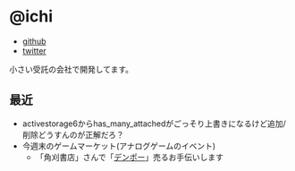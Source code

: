 # @ichi

- [github](https://github.com/ichi)
- [twitter](https://twitter.com/ichi_s)

小さい受託の会社で開発してます。

## 最近

- activestorage6からhas_many_attachedがごっそり上書きになるけど追加/削除どうすんのが正解だろ？
- 今週末のゲームマーケット(アナログゲームのイベント)
  - 「角刈書店」さんで「[デンポー](http://gamemarket.jp/game/%E3%83%87%E3%83%B3%E3%83%9D%E3%83%BC/)」売るお手伝いします
